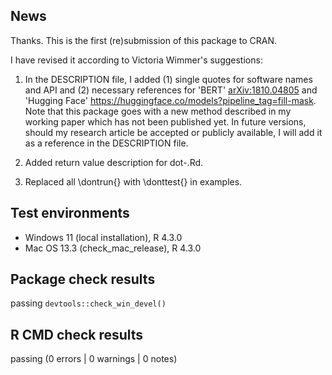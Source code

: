 ## News

Thanks. This is the first (re)submission of this package to CRAN.

I have revised it according to Victoria Wimmer's suggestions:

1.  In the DESCRIPTION file, I added (1) single quotes for
software names and API and (2) necessary references for
'BERT' <arXiv:1810.04805> and 'Hugging Face' <https://huggingface.co/models?pipeline_tag=fill-mask>.
Note that this package goes with a new method described in
my working paper which has not been published yet.
In future versions, should my research article be accepted
or publicly available, I will add it as a reference in the
DESCRIPTION file.

2. Added return value description for dot-.Rd.

3. Replaced all \dontrun{} with \donttest{} in examples.

## Test environments

-   Windows 11 (local installation), R 4.3.0
-   Mac OS 13.3 (check_mac_release), R 4.3.0

## Package check results

passing `devtools::check_win_devel()`

## R CMD check results

passing (0 errors | 0 warnings | 0 notes)
